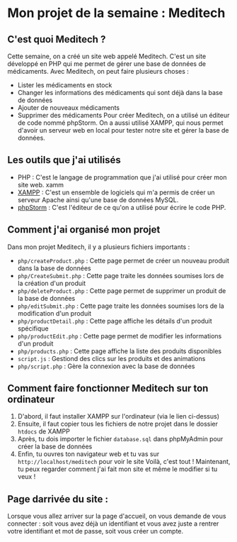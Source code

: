 # Mon projet de la semaine : Meditech


## C'est quoi Meditech ?
Cette semaine, on a créé un site web appelé Meditech. C'est un site développé en PHP qui me permet de gérer une base de données de médicaments. Avec Meditech, on peut faire plusieurs choses :
- Lister les médicaments en stock
- Changer les informations des médicaments qui sont déjà dans la base de données
- Ajouter de nouveaux médicaments
- Supprimer des médicaments
Pour créer Meditech, on a utilisé un éditeur de code nommé phpStorm. On a aussi utilisé XAMPP, qui nous permet d'avoir un serveur web en local pour tester notre site et gérer la base de données.


## Les outils que j'ai utilisés
- PHP : C'est le langage de programmation que j'ai utilisé pour créer mon site web. xamm
- [XAMPP](https://www.apachefriends.org/fr/) : C'est un ensemble de logiciels qui m'a permis de créer un serveur Apache ainsi qu'une base de données MySQL.
- [phpStorm]((https://www.jetbrains.com/phpstorm/promo/?source=google&medium=cpc&campaign=EMEA_en_FR_PhpStorm_Branded&term=phpstorm&content=540305604152&gad_source=1&gclid=CjwKCAjwps-zBhAiEiwALwsVYcMuSfkJpCxn-vR6WYVE50DkBSeleaQyQpc0QmXjErnX_OF0Z8vRlBoCY9AQAvD_BwE)) : C'est l'éditeur de ce qu'on a utilisé pour écrire le code PHP.


## Comment j'ai organisé mon projet
Dans mon projet Meditech, il y a plusieurs fichiers importants :
- `php/createProduct.php` : Cette page permet de créer un nouveau produit dans la base de données
- `php/CreateSubmit.php` : Cette page traite les données soumises lors de la création d'un produit
- `php/deleteProduct.php` : Cette page permet de supprimer un produit de la base de données
- `php/editSubmit.php` : Cette page traite les données soumises lors de la modification d'un produit
- `php/productDetail.php` : Cette page affiche les détails d'un produit spécifique
- `php/productEdit.php` : Cette page permet de modifier les informations d'un produit
- `php/products.php` : Cette page affiche la liste des produits disponibles
- `script.js` : Gestiond des clics sur les produits et des animations 
- `php/script.php` : Gère la connexion avec la base de données


## Comment faire fonctionner Meditech sur ton ordinateur
1. D'abord, il faut installer XAMPP sur l'ordinateur (via le lien ci-dessus)
2. Ensuite, il faut copier tous les fichiers de notre projet dans le dossier `htdocs` de XAMPP
3. Après, tu dois importer le fichier `database.sql` dans phpMyAdmin pour créer la base de données
4. Enfin, tu ouvres ton navigateur web et tu vas sur `http://localhost/meditech` pour voir le site
Voilà, c'est tout ! Maintenant, tu peux regarder comment j'ai fait mon site et même le modifier si tu veux !


## Page darrivée du site : 
Lorsque vous allez arriver sur la page d'accueil, on vous demande de vous connecter : soit vous avez déjà un identifiant et vous avez juste a rentrer votre identifiant et mot de passe, soit vous créer un compte. 

##